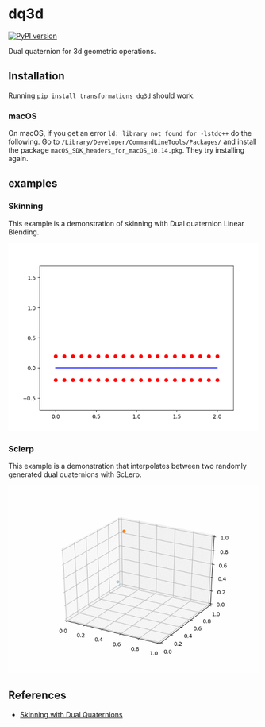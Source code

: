 # dq3d
[![PyPI version](https://badge.fury.io/py/dq3d.svg)](https://badge.fury.io/py/dq3d)

Dual quaternion for 3d geometric operations.

## Installation
Running `pip install transformations dq3d` should work. 

### macOS
On macOS, if you get an error `ld: library not found for -lstdc++` do the following. Go to `/Library/Developer/CommandLineTools/Packages/` and install the package `macOS_SDK_headers_for_macOS_10.14.pkg`. They try installing again.

## examples

### Skinning
This example is a demonstration of skinning with Dual quaternion Linear Blending.

![skinning](images/skinning.gif)

### Sclerp
This example is a demonstration that interpolates between two randomly generated dual quaternions with ScLerp.

![sclerp](images/sclerp.gif)

## References
* [Skinning with Dual Quaternions](https://www.cs.utah.edu/~ladislav/dq/index.html)
